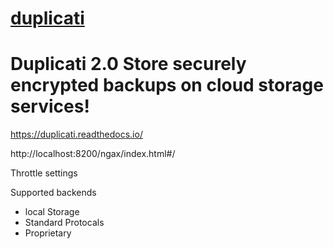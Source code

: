 [duplicati](https://www.duplicati.com/)
===

# Duplicati 2.0 Store securely encrypted backups on cloud storage services!

https://duplicati.readthedocs.io/



http://localhost:8200/ngax/index.html#/

Throttle settings



Supported backends
- local Storage
- Standard Protocals
- Proprietary